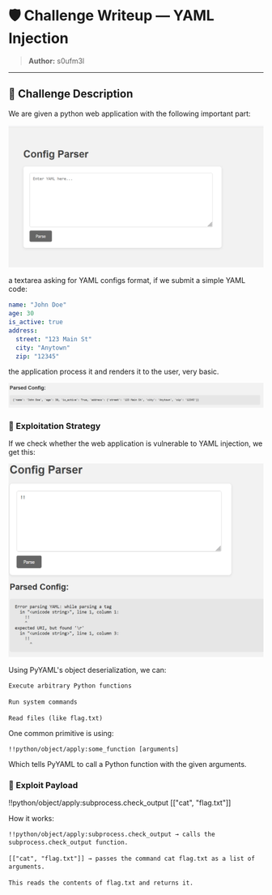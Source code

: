 # 🛡️ Challenge Writeup — YAML Injection

> **Author:** s0ufm3l
---

## 📜 Challenge Description

We are given a python web application with the following important part:

![index.html](image.png)

a textarea asking for YAML configs format, 
if we submit a simple YAML code:
```yaml
name: "John Doe"
age: 30
is_active: true
address:
  street: "123 Main St"
  city: "Anytown"
  zip: "12345"
```
the application process it and renders it to the user, very basic.

![parsed YAML](image-1.png)

### 🧠 Exploitation Strategy

If we check whether the web application is vulnerable to YAML injection, we get this:

![alt text](image-2.png)

Using PyYAML's object deserialization, we can:

    Execute arbitrary Python functions

    Run system commands

    Read files (like flag.txt)

One common primitive is using:

```less
!!python/object/apply:some_function [arguments]
```
Which tells PyYAML to call a Python function with the given arguments.

### 🚀 Exploit Payload

!!python/object/apply:subprocess.check_output [["cat", "flag.txt"]]

How it works:

    !!python/object/apply:subprocess.check_output → calls the subprocess.check_output function.

    [["cat", "flag.txt"]] → passes the command cat flag.txt as a list of arguments.

    This reads the contents of flag.txt and returns it.